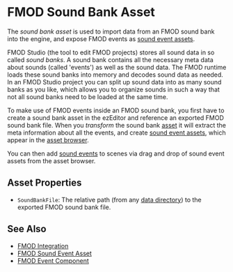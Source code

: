 # FMOD Sound Bank Asset

The *sound bank asset* is used to import data from an FMOD sound bank into the engine, and expose FMOD events as [sound event assets](fmod-soundevent-asset.md).

FMOD Studio (the tool to edit FMOD projects) stores all sound data in so called *sound banks*. A sound bank contains all the necessary meta data about sounds (called 'events') as well as the sound data. The FMOD runtime loads these sound banks into memory and decodes sound data as needed. In an FMOD Studio project you can split up sound data into as many sound banks as you like, which allows you to organize sounds in such a way that not all sound banks need to be loaded at the same time.

To make use of FMOD events inside an FMOD sound bank, you first have to create a sound bank asset in the ezEditor and reference an exported FMOD sound bank file. When you *transform* the sound bank [asset](../assets/assets-overview.md) it will extract the meta information about all the events, and create [sound event assets](fmod-soundevent-asset.md), which appear in the [asset browser](../assets/asset-browser.md).

You can then add [sound events](fmod-event-component.md) to scenes via drag and drop of sound event assets from the asset browser.

## Asset Properties

* `SoundBankFile`: The relative path (from any [data directory](../projects/data-directories.md)) to the exported FMOD sound bank file.

## See Also

* [FMOD Integration](fmod-overview.md)
* [FMOD Sound Event Asset](fmod-soundevent-asset.md)
* [FMOD Event Component](fmod-event-component.md)
